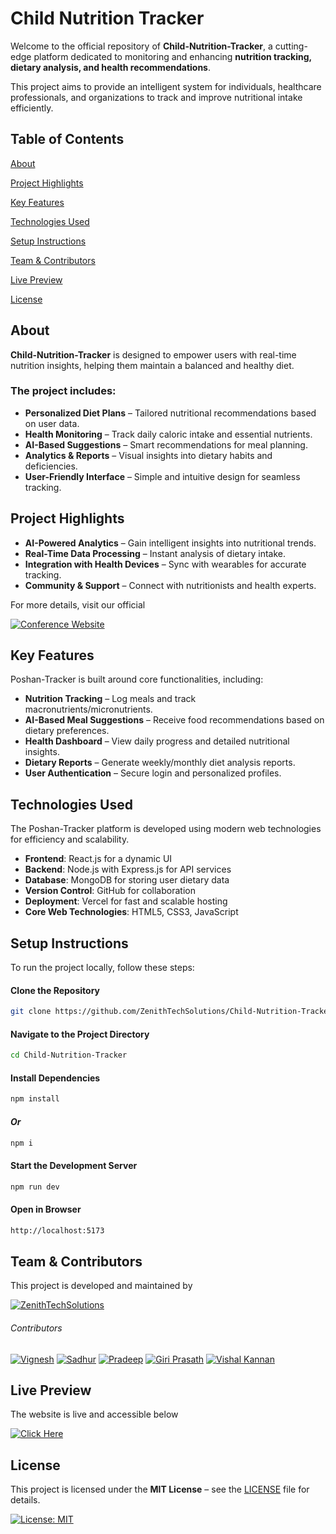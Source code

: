 # Child Nutrition Tracker

Welcome to the official repository of **Child-Nutrition-Tracker**, a cutting-edge platform dedicated to monitoring and enhancing **nutrition tracking, dietary analysis, and health recommendations**.  

This project aims to provide an intelligent system for individuals, healthcare professionals, and organizations to track and improve nutritional intake efficiently.  

## Table of Contents  

 [About](#about)  

 [Project Highlights](#project-highlights)  

 [Key Features](#key-features)  

 [Technologies Used](#technologies-used)  

 [Setup Instructions](#setup-instructions)  

 [Team & Contributors](#team--contributors)  

 [Live Preview](#live-preview)  

 [License](#license)  

## About  

**Child-Nutrition-Tracker** is designed to empower users with real-time nutrition insights, helping them maintain a balanced and healthy diet.  

### The project includes:  

- **Personalized Diet Plans** – Tailored nutritional recommendations based on user data.  
- **Health Monitoring** – Track daily caloric intake and essential nutrients.  
- **AI-Based Suggestions** – Smart recommendations for meal planning.  
- **Analytics & Reports** – Visual insights into dietary habits and deficiencies.  
- **User-Friendly Interface** – Simple and intuitive design for seamless tracking.  

## Project Highlights

- **AI-Powered Analytics** – Gain intelligent insights into nutritional trends.  
- **Real-Time Data Processing** – Instant analysis of dietary intake.  
- **Integration with Health Devices** – Sync with wearables for accurate tracking.  
- **Community & Support** – Connect with nutritionists and health experts.  

For more details, visit our official

[![Conference Website](https://img.shields.io/badge/Project%20Website-000000?style=for-the-badge&logo=vercel&logoColor=white)](https://child-nutrition-tracker-flax.vercel.app/)

## Key Features  

Poshan-Tracker is built around core functionalities, including:  

  - **Nutrition Tracking** – Log meals and track macronutrients/micronutrients.  
  - **AI-Based Meal Suggestions** – Receive food recommendations based on dietary preferences.  
  - **Health Dashboard** – View daily progress and detailed nutritional insights.  
  - **Dietary Reports** – Generate weekly/monthly diet analysis reports.  
  - **User Authentication** – Secure login and personalized profiles.  

## Technologies Used  

The Poshan-Tracker platform is developed using modern web technologies for efficiency and scalability.  

- **Frontend**: React.js for a dynamic UI  
- **Backend**: Node.js with Express.js for API services  
- **Database**: MongoDB for storing user dietary data  
- **Version Control**: GitHub for collaboration  
- **Deployment**: Vercel for fast and scalable hosting  
- **Core Web Technologies**: HTML5, CSS3, JavaScript  

## Setup Instructions  

To run the project locally, follow these steps:  

#### Clone the Repository  
```sh
git clone https://github.com/ZenithTechSolutions/Child-Nutrition-Tracker.git
```

#### Navigate to the Project Directory  
```sh
cd Child-Nutrition-Tracker
```

#### Install Dependencies  
```sh
npm install
```

#### *Or*  
```sh
npm i
```

#### Start the Development Server  
```sh
npm run dev
```

#### Open in Browser  
```sh
http://localhost:5173
```

## Team & Contributors  

This project is developed and maintained by

[![ZenithTechSolutions](https://img.shields.io/badge/ZenithTechSolutions-0A192F?style=for-the-badge&logo=github&logoColor=white)](https://zenith-portfolio-orpin.vercel.app/)

###### Contributors

[![Vignesh](https://img.shields.io/badge/-Vignesh-181717?style=for-the-badge&logo=github&logoColor=white)](https://github.com/vickyy234) [![Sadhur](https://img.shields.io/badge/-Sadhur-181717?style=for-the-badge&logo=github&logoColor=white)](https://github.com/Sadhurnithy) [![Pradeep](https://img.shields.io/badge/-Pradeep-181717?style=for-the-badge&logo=github&logoColor=white)](https://github.com/Pradeep5377) [![Giri Prasath](https://img.shields.io/badge/-GiriPrasath-181717?style=for-the-badge&logo=github&logoColor=white)](https://github.com/Giriprasath1726) [![Vishal Kannan](https://img.shields.io/badge/-VishalKannan-181717?style=for-the-badge&logo=github&logoColor=white)](https://github.com/VISHALKANNAN070)   

## Live Preview  

The website is live and accessible below

[![Click Here](https://img.shields.io/badge/Click%20Here-000000?style=for-the-badge&logo=vercel&logoColor=white)](https://child-nutrition-tracker-flax.vercel.app/)

## License

This project is licensed under the **MIT License** – see the [LICENSE](LICENSE) file for details.  

[![License: MIT](https://img.shields.io/badge/License-MIT-yellow.svg)](https://opensource.org/licenses/MIT)